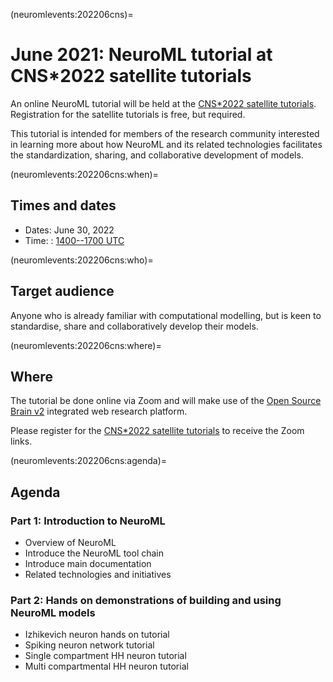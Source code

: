 (neuromlevents:202206cns)=
# June 2021: NeuroML tutorial at CNS*2022 satellite tutorials

An online NeuroML tutorial will be held at the [CNS*2022 satellite tutorials](https://ocns.github.io/SoftwareWG/pages/software-wg-satellite-tutorials-at-cns-2022.html).
Registration for the satellite tutorials is free, but required.

This tutorial is intended for members of the research community interested in learning more about how NeuroML and its related technologies facilitates the standardization, sharing, and collaborative development of models.

(neuromlevents:202206cns:when)=
## Times and dates

- Dates: June 30, 2022
- Time: : [1400--1700 UTC](https://www.timeanddate.com/worldclock/fixedtime.html?iso=20220630T14)


(neuromlevents:202206cns:who)=
## Target audience

Anyone who is already familiar with computational modelling, but is keen to standardise, share and collaboratively develop their models.

(neuromlevents:202206cns:where)=
## Where

The tutorial be done online via Zoom and will make use of the [Open Source Brain v2](https://v2.opensourcebrain.org) integrated web research platform.

Please register for the [CNS*2022 satellite tutorials](https://ocns.github.io/SoftwareWG/pages/software-wg-satellite-tutorials-at-cns-2022.html) to receive the Zoom links.

(neuromlevents:202206cns:agenda)=
## Agenda

### Part 1: Introduction to NeuroML

- Overview of NeuroML
- Introduce the NeuroML tool chain
- Introduce main documentation
- Related technologies and initiatives

### Part 2: Hands on demonstrations of building and using NeuroML models

- Izhikevich neuron hands on tutorial
- Spiking neuron network tutorial
- Single compartment HH neuron tutorial
- Multi compartmental HH neuron tutorial
